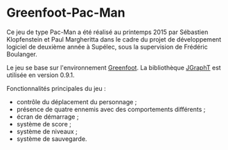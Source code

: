 # Greenfoot-Pac-Man

Ce jeu de type Pac-Man a été réalisé au printemps 2015 par Sébastien Klopfenstein et Paul Margheritta dans le cadre du projet de développement logiciel de deuxième année à Supélec, sous la supervision de Frédéric Boulanger.

Le jeu se base sur l'environnement [Greenfoot](https://www.greenfoot.org/). La bibliothèque [JGraphT](http://jgrapht.org/) est utilisée en version 0.9.1.

Fonctionnalités principales du jeu :
* contrôle du déplacement du personnage ;
* présence de quatre ennemis avec des comportements différents ;
* écran de démarrage ;
* système de score ;
* système de niveaux ;
* système de sauvegarde.
